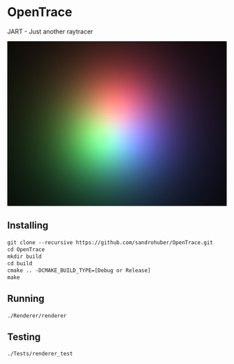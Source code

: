 # OpenTrace

JART - Just another raytracer

![alt text](Renderer/screenshots/threeColorsMining.png)

## Installing

```
git clone --recursive https://github.com/sandrohuber/OpenTrace.git
cd OpenTrace
mkdir build
cd build
cmake .. -DCMAKE_BUILD_TYPE=[Debug or Release]
make
```

## Running

```
./Renderer/renderer
```

## Testing

```
./Tests/renderer_test
```
